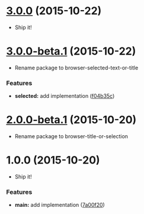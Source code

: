 <a name="3.0.0"></a>
# [3.0.0](https://github.com/quietmole/browser-selected-text/compare/v3.0.0-beta.1...v3.0.0) (2015-10-22)

* Ship it!


<a name="3.0.0-beta.1"></a>
# [3.0.0-beta.1](https://github.com/quietmole/browser-selected-text/compare/v2.0.0-beta.1...v3.0.0-beta.1) (2015-10-22)

* Rename package to browser-selected-text-or-title

### Features

* **selected:** add implementation ([f04b35c](https://github.com/quietmole/browser-selected-text/commit/f04b35c))



<a name="2.0.0-beta.1"></a>
# [2.0.0-beta.1](https://github.com/quietmole/browser-selected-text/compare/v1.0.0...v2.0.0-beta.1) (2015-10-20)

* Rename package to browser-title-or-selection


<a name="1.0.0"></a>
# 1.0.0 (2015-10-20)

* Ship it!

### Features

* **main:** add implementation ([7a00f20](https://github.com/quietmole/browser-selected-text/commit/7a00f20))

